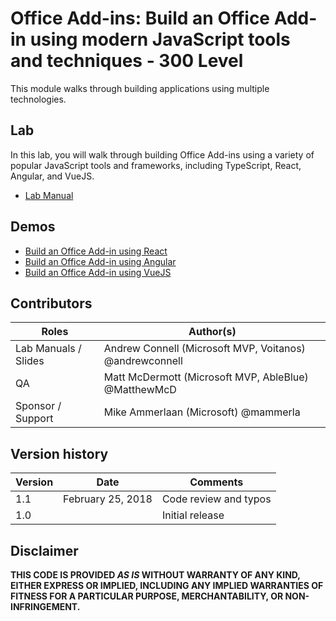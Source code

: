 # Office Add-ins: Build an Office Add-in using modern JavaScript tools and techniques - 300 Level

This module walks through building applications using multiple technologies.

## Lab

In this lab, you will walk through building Office Add-ins using a variety of popular JavaScript tools and frameworks, including TypeScript, React, Angular, and VueJS.

- [Lab Manual](./Lab.md)

## Demos

- [Build an Office Add-in using React](./Demos/01%20Office%20Add-in%20using%20React)
- [Build an Office Add-in using Angular](./Demos/02%20Office%20Add-in%20using%20Angular)
- [Build an Office Add-in using VueJS](./Demos/03%20Office%20Add-in%20using%20VueJS)

## Contributors
|        Roles         |                        Author(s)                        |
| -------------------- | ------------------------------------------------------- |
| Lab Manuals / Slides | Andrew Connell (Microsoft MVP, Voitanos) @andrewconnell |
| QA                   | Matt McDermott (Microsoft MVP, AbleBlue) @MatthewMcD    |
| Sponsor / Support    | Mike Ammerlaan (Microsoft) @mammerla                    |

## Version history

| Version |       Date        |       Comments        |
| ------- | ----------------- | --------------------- |
| 1.1     | February 25, 2018 | Code review and typos |
| 1.0     |                   | Initial release       |

## Disclaimer

**THIS CODE IS PROVIDED *AS IS* WITHOUT WARRANTY OF ANY KIND, EITHER EXPRESS OR IMPLIED, INCLUDING ANY IMPLIED WARRANTIES OF FITNESS FOR A PARTICULAR PURPOSE, MERCHANTABILITY, OR NON-INFRINGEMENT.**
